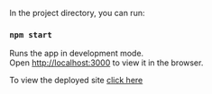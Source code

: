 In the project directory, you can run:
### `npm start`

Runs the app in development mode.<br />
Open [http://localhost:3000](http://localhost:3000) to view it in the browser.

To view the deployed site [click here](https://githubfinder2408.netlify.app/)
